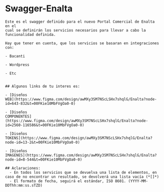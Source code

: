 # Swagger-Enalta
    Este es el swagger definido para el nuevo Portal Comercial de Enalta en el
    cual se definirán los servicios necesarios para llevar a cabo la
    funcionalidad definida.

    Hay que tener en cuenta, que los servicios se basaran en integraciones con:

    - Bacanti

    - Wordpress

    - Etc


    ## Algunos links de tu interes es:

    - [Diseños
    WEB](https://www.figma.com/design/awMXy3SM7NScLSHx7shqlG/Enalta?node-id=643-832&t=00FKie10MbFVgOa0-0)

    - [Diseños
    COMPONENTES](https://www.figma.com/design/awMXy3SM7NScLSHx7shqlG/Enalta?node-id=2560-116586&t=00FKie10MbFVgOa0-0)

    - [Diseños
    TOKENS](https://www.figma.com/design/awMXy3SM7NScLSHx7shqlG/Enalta?node-id=13-2&t=00FKie10MbFVgOa0-0)

    - [Diseños
    IMAGENES](https://www.figma.com/design/awMXy3SM7NScLSHx7shqlG/Enalta?node-id=8-544&t=00FKie10MbFVgOa0-0)

    ## Aclaraciones:
      - En todos los servicios que se devuelva una lista de elementos, en caso de no encontrar un resultado, se devolverá una lista vacía (*[]*)
      - El formato de fecha, seguirá el estándar, ISO 8601. (YYYY-MM-DDThh:mm:ss.sTZD)
